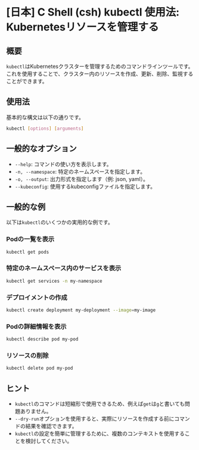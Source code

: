 # [日本] C Shell (csh) kubectl 使用法: Kubernetesリソースを管理する

## 概要
`kubectl`はKubernetesクラスターを管理するためのコマンドラインツールです。これを使用することで、クラスター内のリソースを作成、更新、削除、監視することができます。

## 使用法
基本的な構文は以下の通りです。

```bash
kubectl [options] [arguments]
```

## 一般的なオプション
- `--help`: コマンドの使い方を表示します。
- `-n, --namespace`: 特定のネームスペースを指定します。
- `-o, --output`: 出力形式を指定します（例: json, yaml）。
- `--kubeconfig`: 使用するkubeconfigファイルを指定します。

## 一般的な例
以下は`kubectl`のいくつかの実用的な例です。

### Podの一覧を表示
```bash
kubectl get pods
```

### 特定のネームスペース内のサービスを表示
```bash
kubectl get services -n my-namespace
```

### デプロイメントの作成
```bash
kubectl create deployment my-deployment --image=my-image
```

### Podの詳細情報を表示
```bash
kubectl describe pod my-pod
```

### リソースの削除
```bash
kubectl delete pod my-pod
```

## ヒント
- `kubectl`のコマンドは短縮形で使用できるため、例えば`get`は`g`と書いても問題ありません。
- `--dry-run`オプションを使用すると、実際にリソースを作成する前にコマンドの結果を確認できます。
- `kubectl`の設定を簡単に管理するために、複数のコンテキストを使用することを検討してください。